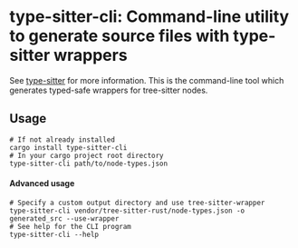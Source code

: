 # type-sitter-cli: Command-line utility to generate source files with type-sitter wrappers

See [type-sitter](https://github.com/Jakobeha/type-sitter#readme) for more information. This is the command-line tool which generates typed-safe wrappers for tree-sitter nodes.

## Usage

```shell
# If not already installed
cargo install type-sitter-cli
# In your cargo project root directory
type-sitter-cli path/to/node-types.json
```

#### Advanced usage

```shell
# Specify a custom output directory and use tree-sitter-wrapper
type-sitter-cli vendor/tree-sitter-rust/node-types.json -o generated_src --use-wrapper
# See help for the CLI program
type-sitter-cli --help
```